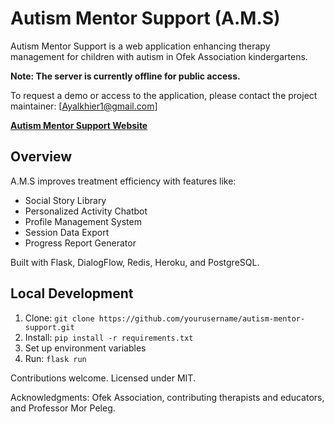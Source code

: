 # Autism Mentor Support (A.M.S)

Autism Mentor Support is a web application enhancing therapy management for children with autism in Ofek Association kindergartens.

**Note: The server is currently offline for public access.**

To request a demo or access to the application, please contact the project maintainer:
[Ayalkhier1@gmail.com]

**[Autism Mentor Support Website]( https://ams-chat-80db21a7820d.herokuapp.com/)**

## Overview

A.M.S improves treatment efficiency with features like:
- Social Story Library
- Personalized Activity Chatbot
- Profile Management System
- Session Data Export
- Progress Report Generator

Built with Flask, DialogFlow, Redis, Heroku, and PostgreSQL.

## Local Development

1. Clone: `git clone https://github.com/yourusername/autism-mentor-support.git`
2. Install: `pip install -r requirements.txt`
3. Set up environment variables
4. Run: `flask run`

Contributions welcome. Licensed under MIT.

Acknowledgments: Ofek Association, contributing therapists and educators, and Professor Mor Peleg.
